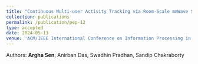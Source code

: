 ```yaml
---
title: "Continuous Multi-user Activity Tracking via Room-Scale mmWave Sensing"
collection: publications
permalink: /publication/pep-12
type: accepted
date: 2024-05-13
venue: 'ACM/IEEE International Conference on Information Processing in Sensor Networks (IPSN 2024) '
---
```


Authors: <b>Argha Sen</b>, Anirban Das, Swadhin Pradhan, Sandip Chakraborty <br>

<!-- <b>Best Demo Paper Award.</b> -->